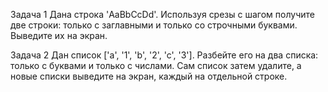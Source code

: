 Задача 1 Дана строка 'AaBbCcDd'. Используя срезы с шагом получите две строки: только с заглавными и только со строчными буквами. Выведите их на экран.

Задача 2 Дан список ['a', '1', 'b', '2', 'c', '3']. Разбейте его на два списка: только с буквами и только с числами. Сам список затем удалите, а новые списки выведите на экран, каждый на отдельной строке.
